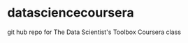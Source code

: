 datasciencecoursera
===================

git hub repo for The Data Scientist's Toolbox Coursera class
